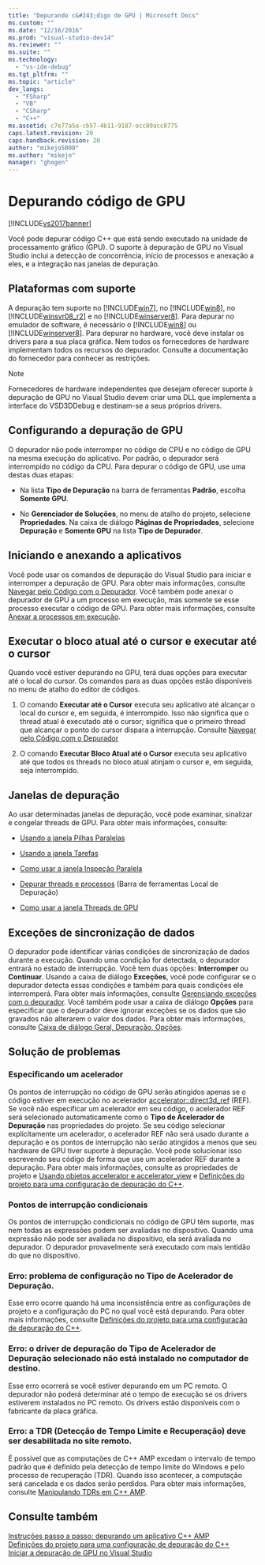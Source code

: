 ```yaml
---
title: "Depurando c&#243;digo de GPU | Microsoft Docs"
ms.custom: ""
ms.date: "12/16/2016"
ms.prod: "visual-studio-dev14"
ms.reviewer: ""
ms.suite: ""
ms.technology: 
  - "vs-ide-debug"
ms.tgt_pltfrm: ""
ms.topic: "article"
dev_langs: 
  - "FSharp"
  - "VB"
  - "CSharp"
  - "C++"
ms.assetid: c7e77a5a-cb57-4b11-9187-ecc89acc8775
caps.latest.revision: 20
caps.handback.revision: 20
author: "mikejo5000"
ms.author: "mikejo"
manager: "ghogen"
---
```

# Depurando c&#243;digo de GPU
[!INCLUDE[vs2017banner](../code-quality/includes/vs2017banner.md)]

Você pode depurar código C\+\+ que está sendo executado na unidade de processamento gráfico \(GPU\).  O suporte à depuração de GPU no Visual Studio inclui a detecção de concorrência, início de processos e anexação a eles, e a integração nas janelas de depuração.  
  
## Plataformas com suporte  
 A depuração tem suporte no [!INCLUDE[win7](../debugger/includes/win7_md.md)], no [!INCLUDE[win8](../debugger/includes/win8_md.md)], no [!INCLUDE[winsvr08_r2](../debugger/includes/winsvr08_r2_md.md)] e no [!INCLUDE[winserver8](../debugger/includes/winserver8_md.md)].  Para depurar no emulador de software, é necessário o [!INCLUDE[win8](../debugger/includes/win8_md.md)] ou [!INCLUDE[winserver8](../debugger/includes/winserver8_md.md)].  Para depurar no hardware, você deve instalar os drivers para a sua placa gráfica.  Nem todos os fornecedores de hardware implementam todos os recursos do depurador.  Consulte a documentação do fornecedor para conhecer as restrições.  
  
> [!NOTE]
>  Fornecedores de hardware independentes que desejam oferecer suporte à depuração de GPU no Visual Studio devem criar uma DLL que implementa a interface do VSD3DDebug e destinam\-se a seus próprios drivers.  
  
## Configurando a depuração de GPU  
 O depurador não pode interromper no código de CPU e no código de GPU na mesma execução do aplicativo.  Por padrão, o depurador será interrompido no código da CPU.  Para depurar o código de GPU, use uma destas duas etapas:  
  
-   Na lista **Tipo de Depuração** na barra de ferramentas **Padrão**, escolha **Somente GPU**.  
  
-   No **Gerenciador de Soluções**, no menu de atalho do projeto, selecione **Propriedades**.  Na caixa de diálogo **Páginas de Propriedades**, selecione **Depuração** e **Somente GPU** na lista **Tipo de Depurador**.  
  
## Iniciando e anexando a aplicativos  
 Você pode usar os comandos de depuração do Visual Studio para iniciar e interromper a depuração de GPU.  Para obter mais informações, consulte [Navegar pelo Código com o Depurador](../debugger/navigating-through-code-with-the-debugger.md).  Você também pode anexar o depurador de GPU a um processo em execução, mas somente se esse processo executar o código de GPU.  Para obter mais informações, consulte [Anexar a processos em execução](../debugger/attach-to-running-processes-with-the-visual-studio-debugger.md).  
  
## Executar o bloco atual até o cursor e executar até o cursor  
 Quando você estiver depurando no GPU, terá duas opções para executar até o local do cursor.  Os comandos para as duas opções estão disponíveis no menu de atalho do editor de códigos.  
  
1.  O comando **Executar até o Cursor** executa seu aplicativo até alcançar o local do cursor e, em seguida, é interrompido.  Isso não significa que o thread atual é executado até o cursor; significa que o primeiro thread que alcançar o ponto do cursor dispara a interrupção.  Consulte [Navegar pelo Código com o Depurador](../debugger/navigating-through-code-with-the-debugger.md)  
  
2.  O comando **Executar Bloco Atual até o Cursor** executa seu aplicativo até que todos os threads no bloco atual atinjam o cursor e, em seguida, seja interrompido.  
  
## Janelas de depuração  
 Ao usar determinadas janelas de depuração, você pode examinar, sinalizar e congelar threads de GPU.  Para obter mais informações, consulte:  
  
-   [Usando a janela Pilhas Paralelas](../debugger/using-the-parallel-stacks-window.md)  
  
-   [Usando a janela Tarefas](../debugger/using-the-tasks-window.md)  
  
-   [Como usar a janela Inspeção Paralela](../debugger/how-to-use-the-parallel-watch-window.md)  
  
-   [Depurar threads e processos](../debugger/debug-threads-and-processes.md) \(Barra de ferramentas Local de Depuração\)  
  
-   [Como usar a janela Threads de GPU](../Topic/How%20to:%20Use%20the%20GPU%20Threads%20Window.md)  
  
## Exceções de sincronização de dados  
 O depurador pode identificar várias condições de sincronização de dados durante a execução.  Quando uma condição for detectada, o depurador entrará no estado de interrupção.  Você tem duas opções: **Interromper** ou **Continuar**.  Usando a caixa de diálogo **Exceções**, você pode configurar se o depurador detecta essas condições e também para quais condições ele interromperá.  Para obter mais informações, consulte [Gerenciando exceções com o depurador](../debugger/managing-exceptions-with-the-debugger.md).  Você também pode usar a caixa de diálogo **Opções** para especificar que o depurador deve ignorar exceções se os dados que são gravados não alterarem o valor dos dados.  Para obter mais informações, consulte [Caixa de diálogo Geral, Depuração, Opções](../debugger/general-debugging-options-dialog-box.md).  
  
## Solução de problemas  
  
### Especificando um acelerador  
 Os pontos de interrupção no código de GPU serão atingidos apenas se o código estiver em execução no acelerador [accelerator::direct3d\_ref](../Topic/accelerator::direct3d_ref%20Data%20Member.md) \(REF\).  Se você não especificar um acelerador em seu código, o acelerador REF será selecionado automaticamente como o **Tipo de Acelerador de Depuração** nas propriedades do projeto.  Se seu código selecionar explicitamente um acelerador, o acelerador REF não será usado durante a depuração e os pontos de interrupção não serão atingidos a menos que seu hardware de GPU tiver suporte à depuração.  Você pode solucionar isso escrevendo seu código de forma que use um acelerador REF durante a depuração.  Para obter mais informações, consulte as propriedades de projeto e [Usando objetos accelerator e accelerator\_view](/visual-cpp/parallel/amp/using-accelerator-and-accelerator-view-objects) e [Definições do projeto para uma configuração de depuração do C\+\+](../debugger/project-settings-for-a-cpp-debug-configuration.md).  
  
### Pontos de interrupção condicionais  
 Os pontos de interrupção condicionais no código de GPU têm suporte, mas nem todas as expressões podem ser avaliadas no dispositivo.  Quando uma expressão não pode ser avaliada no dispositivo, ela será avaliada no depurador.  O depurador provavelmente será executado com mais lentidão do que no dispositivo.  
  
### Erro: problema de configuração no Tipo de Acelerador de Depuração.  
 Esse erro ocorre quando há uma inconsistência entre as configurações de projeto e a configuração do PC no qual você está depurando.  Para obter mais informações, consulte [Definições do projeto para uma configuração de depuração do C\+\+](../debugger/project-settings-for-a-cpp-debug-configuration.md).  
  
### Erro: o driver de depuração do Tipo de Acelerador de Depuração selecionado não está instalado no computador de destino.  
 Esse erro ocorrerá se você estiver depurando em um PC remoto.  O depurador não poderá determinar até o tempo de execução se os drivers estiverem instalados no PC remoto.  Os drivers estão disponíveis com o fabricante da placa gráfica.  
  
### Erro: a TDR \(Detecção de Tempo Limite e Recuperação\) deve ser desabilitada no site remoto.  
 É possível que as computações de C\+\+ AMP excedam o intervalo de tempo padrão que é definido pela detecção de tempo limite do Windows e pelo processo de recuperação \(TDR\).  Quando isso acontecer, a computação será cancelada e os dados serão perdidos.  Para obter mais informações, consulte [Manipulando TDRs em C\+\+ AMP](http://go.microsoft.com/fwlink/p/?LinkId=249154).  
  
## Consulte também  
 [Instruções passo a passo: depurando um aplicativo C\+\+ AMP](../Topic/Walkthrough:%20Debugging%20a%20C++%20AMP%20Application.md)   
 [Definições do projeto para uma configuração de depuração do C\+\+](../debugger/project-settings-for-a-cpp-debug-configuration.md)   
 [Iniciar a depuração de GPU no Visual Studio](http://go.microsoft.com/fwlink/p/?LinkId=255381)